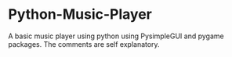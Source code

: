 # Python-Music-Player
A basic music player using python using PysimpleGUI and pygame packages.
The comments are self explanatory.
